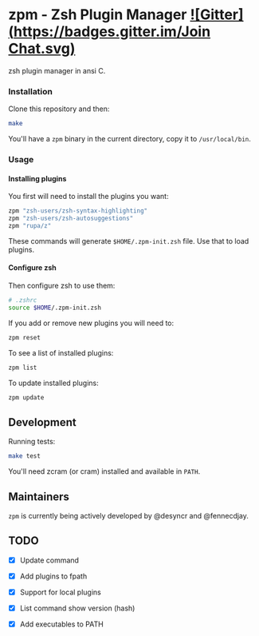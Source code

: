 # zpm - Zsh Plugin Manager [![Gitter](https://badges.gitter.im/Join Chat.svg)](https://gitter.im/zpm-project/Lobby)

zsh plugin manager in ansi C.

### Installation

Clone this repository and then:

```sh
make

```

You'll have a `zpm` binary in the current directory, copy it to `/usr/local/bin`.

### Usage

#### Installing plugins

You first will need to install the plugins you want:

```sh
zpm "zsh-users/zsh-syntax-highlighting"
zpm "zsh-users/zsh-autosuggestions"
zpm "rupa/z"
```

These commands will generate `$HOME/.zpm-init.zsh` file. Use that to load plugins.

#### Configure zsh

Then configure zsh to use them:

```sh
# .zshrc
source $HOME/.zpm-init.zsh
```

If you add or remove new plugins you will need to:

```sh
zpm reset
```

To see a list of installed plugins:

```sh
zpm list

```
To update installed plugins:

```sh
zpm update

```

## Development

Running tests:

```sh
make test
```

You'll need zcram (or cram) installed and available in `PATH`.

## Maintainers

`zpm` is currently being actively developed by @desyncr and @fennecdjay.

## TODO

  - [X] Update command
  - [X] Add plugins to fpath
  - [X] Support for local plugins
  - [X] List command show version (hash)
  - [X] Add executables to PATH
  

